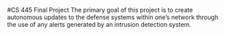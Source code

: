 #CS 445 Final Project
The primary goal of this project is to create autonomous updates to the defense systems within one’s network through the use of any alerts generated by an intrusion detection system.

